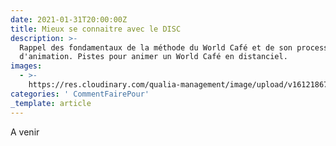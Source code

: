 ```yaml
---
date: 2021-01-31T20:00:00Z
title: Mieux se connaitre avec le DISC
description: >-
  Rappel des fondamentaux de la méthode du World Café et de son processus
  d'animation. Pistes pour animer un World Café en distanciel.
images:
  - >-
    https://res.cloudinary.com/qualia-management/image/upload/v1612186716/tdf/worldcafe_dockcn.jpg
categories: ' CommentFairePour'
_template: article
---
```

A venir&nbsp;